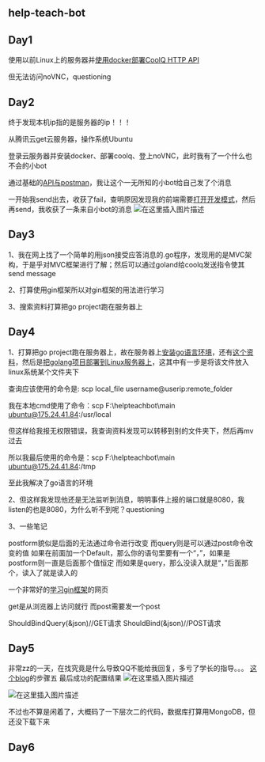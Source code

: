 ## help-teach-bot

## Day1
使用以前Linux上的服务器并[使用docker部署CoolQ HTTP API](https://cqhttp.cc/docs/4.10/#/)

但无法访问noVNC，questioning

## Day2
终于发现本机ip指的是服务器的ip！！！

从腾讯云get云服务器，操作系统Ubuntu

登录云服务器并安装docker、部署coolq、登上noVNC，此时我有了一个什么也不会的小bot

通过基础的[API与postman](https://cqhttp.cc/docs/4.14/#/API?id=%E5%93%8D%E5%BA%94%E8%AF%B4%E6%98%8E)，我让这个一无所知的小bot给自己发了个消息

一开始我send出去，收获了fail，查明原因发现我的前端需要[打开开发模式](https://docs.cqp.im/dev/v9/devmode/)，然后再send，我收获了一条来自小bot的消息
![在这里插入图片描述](https://img-blog.csdnimg.cn/20200303234415798.png?x-oss-process=image/watermark,type_ZmFuZ3poZW5naGVpdGk,shadow_10,text_aHR0cHM6Ly9ibG9nLmNzZG4ubmV0L0JsdWVfQ3VTTzQ=,size_16,color_FFFFFF,t_70)

## Day3
1、我在网上找了一个简单的用json接受应答消息的.go程序，发现用的是MVC架构，于是乎对MVC框架进行了解；然后可以通过goland给coolq发送指令使其send message

2、打算使用gin框架所以对gin框架的用法进行学习

3、搜索资料打算把go project跑在服务器上

## Day4
1、打算把go project跑在服务器上，故在服务器上[安装go语言环境](https://www.runoob.com/go/go-environment.html)，还有[这个资料](https://golang.google.cn/doc/install?download=go1.14.linux-amd64.tar.gz)，然后是[把golang项目部署到Linux服务器上](https://blog.csdn.net/qq_33230584/article/details/81536572)，这其中有一步是将该文件放入linux系统某个文件夹下

查询应该使用的命令是: scp local_file username@userip:remote_folder

我在本地cmd使用了命令：scp F:\helpteachbot\main ubuntu@175.24.41.84:/usr/local

但这样给我报无权限错误，我查询资料发现可以转移到别的文件夹下，然后再mv过去

所以我最后使用的命令是：scp F:\helpteachbot\main ubuntu@175.24.41.84:/tmp

至此我解决了go语言的环境

2、但这样我发现他还是无法监听到消息，明明事件上报的端口就是8080，我listen的也是8080，为什么听不到呢？questioning

3、一些笔记

postform貌似是后面的无法通过命令进行改变
而query则是可以通过post命令改变的值
如果在前面加一个Default，那么你的语句里要有一个“，”，如果是postform则一直是后面那个值恒定
而如果是query，那么没读入就是“，”后面那个，读入了就是读入的

一个非常好的[学习gin框架](https://www.cnblogs.com/-beyond/p/9391892.html)的网页

get是从浏览器上访问就行
而post需要发一个post

ShouldBindQuery(&json)//GET请求
ShouldBind(&json)//POST请求

## Day5
非常zz的一天，在找究竟是什么导致QQ不能给我回复，多亏了学长的指导。。。
[这个blog](https://blog.csdn.net/weixin_33889665/article/details/93166512)的步骤五
最后成功的配置结果
![在这里插入图片描述](https://img-blog.csdnimg.cn/20200307104733493.png)

![在这里插入图片描述](https://img-blog.csdnimg.cn/20200307104845648.png?x-oss-process=image/watermark,type_ZmFuZ3poZW5naGVpdGk,shadow_10,text_aHR0cHM6Ly9ibG9nLmNzZG4ubmV0L0JsdWVfQ3VTTzQ=,size_16,color_FFFFFF,t_70)

不过也不算是闲着了，大概码了一下层次二的代码，数据库打算用MongoDB，但还没下载下来

## Day6
